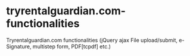 # tryrentalguardian.com-functionalities
Tryrentalguardian.com functionalities (jQuery ajax File upload/submit, e-Signature, multistep form, PDF[tcpdf] etc.)
